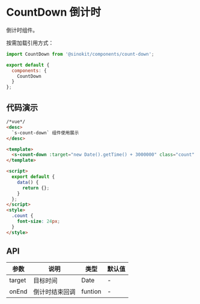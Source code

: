 # CountDown 倒计时

倒计时组件。

按需加载引用方式：

```javascript
import CountDown from '@sinokit/components/count-down';

export default {
  components: {
    CountDown
  }
};
```

## 代码演示

```html
/*vue*/
<desc>
  `s-count-down` 组件使用展示
</desc>

<template>
  <s-count-down :target="new Date().getTime() + 3000000" class="count" />
</template>

<script>
  export default {
    data() {
      return {};
    }
  };
</script>
<style>
  .count {
    font-size: 24px;
  }
</style>
```

## API

| 参数   | 说明           | 类型    | 默认值 |
| ------ | -------------- | ------- | ------ |
| target | 目标时间       | Date    | -      |
| onEnd  | 倒计时结束回调 | funtion | -      |
